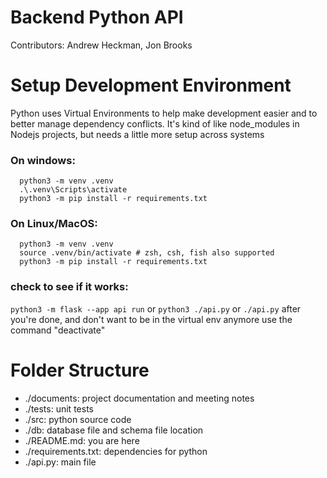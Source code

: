 # Backend Python API
Contributors: Andrew Heckman, Jon Brooks

# Setup Development Environment
Python uses Virtual Environments to help make
development easier and to better manage
dependency conflicts. It's kind of like
node_modules in Nodejs projects, but
needs a little more setup across systems
### On windows:
```
  python3 -m venv .venv
  .\.venv\Scripts\activate
  python3 -m pip install -r requirements.txt
```
### On Linux/MacOS:
```
  python3 -m venv .venv
  source .venv/bin/activate # zsh, csh, fish also supported
  python3 -m pip install -r requirements.txt
```
### check to see if it works:
`python3 -m flask --app api run`
or
`python3 ./api.py`
or
`./api.py`
after you're done, and don't want to be in the virtual env anymore
use the command "deactivate"

# Folder Structure
- ./documents: project documentation and meeting notes
- ./tests: unit tests
- ./src: python source code
- ./db: database file and schema file location
- ./README.md: you are here
- ./requirements.txt: dependencies for python
- ./api.py: main file

